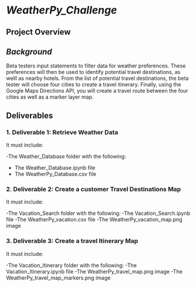 # ***WeatherPy_Challenge***

## **Project Overview**

## *Background*

Beta testers input statements to filter data for weather preferences. These preferences will then be used to identify potential travel destinations, as welll as nearby hotels. From the list of potential travel destinations, the beta tester will choose four cities to create a travel itinerary. Finally, using the Google Maps Directions API, you will create a travel route between the four cities as well as a marker layer map.

## Deliverables

### 1. Deliverable 1: Retrieve Weather Data

It must include:

-The Weather_Database folder with the following:
  - The Weather_Database.ipynb file
  - The WeatherPy_Database.csv file

### 2. Deliverable 2: Create a customer Travel Destinations Map

It must include:

-The Vacation_Search folder with the following:
 -The Vacation_Search.ipynb file
 -The WeatherPy_vacation.csv file
 -The WeatherPy_vacation_map.png image
 
### 3. Deliverable 3: Create a travel Itinerary Map

It must include:

-The Vacation_Itinerary folder with the following:
 -The Vacation_Itinerary.ipynb file
 -The WeatherPy_travel_map.png image
 -The WeatherPy_travel_map_markers.png image

